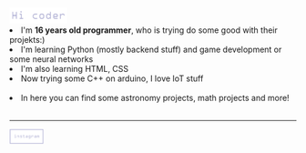 <a href="">
   <img src="https://github.com/Cyberft-pdf/images/blob/main/nadpis1.png" alt="title 1" style="width:20%;height:20%;">
</a>
<li>I'm <strong>16 years old programmer</strong>, who is trying do some good with their projekts:)</li>
<li>I'm learning Python (mostly backend stuff) and game development or some neural networks</li>
<li>I'm also learning HTML, CSS</li>
<li>Now trying some C++ on arduino, I love IoT stuff</li>
<br>
<li> In here you can find some astronomy projects, math projects and more!</li> 
<br>
<hr>
<a style="text-align:center;"; href="https://www.instagram.com/code.with.ad/">
   <img src="https://github.com/Cyberft-pdf/images/blob/main/instagram_github.png" alt="Instagram logo" style="width:12%;height:12%;">
</a>
<br>

